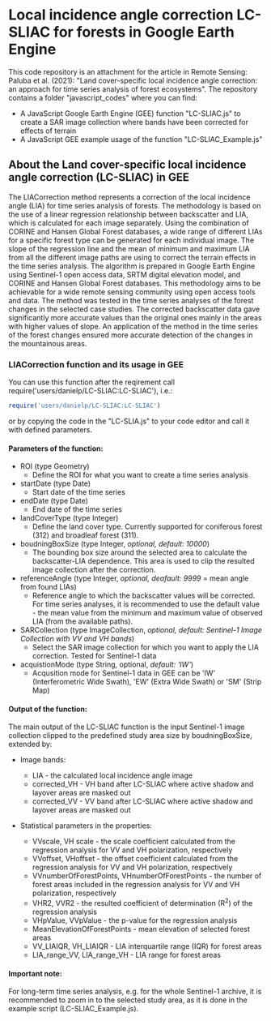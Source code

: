 # Local incidence angle correction LC-SLIAC for forests in Google Earth Engine  

This code repository is an attachment for the article in Remote Sensing: Paluba et al. (2021): "Land cover-specific local incidence angle correction: an approach for time series analysis of forest ecosystems".
The repository contains a folder "javascript_codes" where you can find: 
  - A JavaScript Google Earth Engine (GEE) function "LC-SLIAC.js" to create a SAR image collection where bands have been corrected for effects of terrain
  - A JavaScript GEE example usage of the function "LC-SLIAC_Example.js"

## About the Land cover-specific local incidence angle correction (LC-SLIAC) in GEE
The LIACorrection method represents a correction of the local incidence angle (LIA) for time series analysis of forests. The methodology is based on the use of a linear regression relationship between backscatter and LIA, which is calculated for each image separately. Using the combination of CORINE and Hansen Global Forest databases, a wide range of different LIAs for a specific forest type can be generated for each individual image. The slope of the regression line and the mean of minimum and maximum LIA from all the different image paths are using to correct the terrain effects in the time series analysis. The algorithm is prepared in Google Earth Engine using Sentinel-1 open access data, SRTM digital elevation model, and CORINE and Hansen Global Forest databases. This methodology aims to be achievable for a wide remote sensing community using open access tools and data.
The method was tested in the time series analyses of the forest changes in the selected case studies. The corrected backscatter data gave significantly more accurate values than the original ones mainly in the areas with higher values of slope. An application of the method in the time series of the forest changes ensured more accurate detection of the changes in the mountainous areas.

### LIACorrection function and its usage in GEE
You can use this function after the reqirement call require('users/danielp/LC-SLIAC:LC-SLIAC'), i.e.:
```ruby
require('users/danielp/LC-SLIAC:LC-SLIAC') 
```
or by copying the code in the "LC-SLIA.js" to your code editor and call it with defined parameters.

#### Parameters of the function:
  - ROI (type Geometry)
      - Define the ROI for what you want to create a time series analysis
  - startDate (type Date)
      - Start date of the time series
  - endDate (type Date)
      - End date of the time series
  - landCoverType (type Integer)
      - Define the land cover type. Currently supported for coniferous forest (312) and broadleaf forest (311).
  - boudningBoxSize (type Integer, *optional, default: 10000*)
      - The bounding box size around the selected area to calculate the backscatter-LIA dependence. This area is used to clip the resulted image collection after the correction.
  - referenceAngle (type Integer, *optional, deafault: 9999* = mean angle from found LIAs)
      - Reference angle to which the backscatter values will be corrected. For time series analyses, it is recommended to use the default value - the mean value from the minimum and maximum value of observed LIA (from the available paths).
  - SARCollection (type ImageCollection, *optional, default: Sentinel-1 Image Collection with VV and VH bands*)
      - Select the SAR image collection for which you want to apply the LIA correction. Tested for Sentinel-1 data
  - acquistionMode (type String, optional, *default: 'IW'*)
      - Acqusition mode for Sentinel-1 data in GEE can be 'IW' (Interferometric Wide Swath), 'EW' (Extra Wide Swath) or 'SM' (Strip Map)

#### Output of the function:
The main output of the LC-SLIAC function is the input Sentinel-1 image collection clipped to the predefined study area size by boudningBoxSize, extended by:
 - Image bands:
      - LIA - the calculated local incidence angle image
      - corrected_VH - VH band after LC-SLIAC where active shadow and layover areas are masked out
      - corrected_VV - VV band after LC-SLIAC where active shadow and layover areas are masked out
  
 - Statistical parameters in the properties:
      - VVscale, VH scale - the scale coefficient calculated from the regression analysis for VV and VH polarization, respectively
      - VVoffset, VHoffset - the offset coefficient calculated from the regression analysis for VV and VH polarization, respectively
      - VVnumberOfForestPoints, VHnumberOfForestPoints - the number of forest areas included in the regression analysis for VV and VH polarization, respectively
      - VHR2, VVR2 - the resulted coefficient of determination (R<sup>2</sup>) of the regression analysis 
      - VHpValue, VVpValue - the p-value for the regression analysis
      - MeanElevationOfForestPoints - mean elevation of selected forest areas
      - VV_LIAIQR, VH_LIAIQR - LIA interquartile range (IQR) for forest areas
      - LIA_range_VV, LIA_range_VH - LIA range for forest areas


#### Important note:
For long-term time series analysis, e.g. for the whole Sentinel-1 archive, it is recommended to zoom in to the selected study area, as it is done in the example script (LC-SLIAC_Example.js). 

